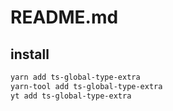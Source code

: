 # README.md

    

## install

```bash
yarn add ts-global-type-extra
yarn-tool add ts-global-type-extra
yt add ts-global-type-extra
```

